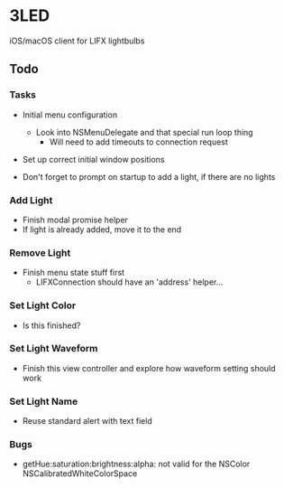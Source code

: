 # 3LED

iOS/macOS client for LIFX lightbulbs

## Todo

### Tasks

- Initial menu configuration
    - Look into NSMenuDelegate and that special run loop thing
        - Will need to add timeouts to connection request
    
- Set up correct initial window positions

- Don't forget to prompt on startup to add a light, if there are no lights

### Add Light

- Finish modal promise helper
- If light is already added, move it to the end

### Remove Light

- Finish menu state stuff first
    - LIFXConnection should have an 'address' helper...

### Set Light Color

- Is this finished?

### Set Light Waveform

- Finish this view controller and explore how waveform setting should work

### Set Light Name

- Reuse standard alert with text field

### Bugs

- getHue:saturation:brightness:alpha: not valid for the NSColor NSCalibratedWhiteColorSpace
